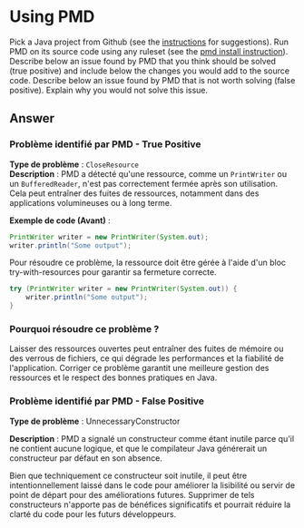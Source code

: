 # Using PMD

Pick a Java project from Github (see the [instructions](../sujet.md) for suggestions). Run PMD on its source code using any ruleset (see the [pmd install instruction](./pmd-help.md)). Describe below an issue found by PMD that you think should be solved (true positive) and include below the changes you would add to the source code. Describe below an issue found by PMD that is not worth solving (false positive). Explain why you would not solve this issue.

## Answer

### **Problème identifié par PMD - True Positive**
**Type de problème** : `CloseResource`  
**Description** : PMD a détecté qu'une ressource, comme un `PrintWriter` ou un `BufferedReader`, n'est pas correctement fermée après son utilisation. Cela peut entraîner des fuites de ressources, notamment dans des applications volumineuses ou à long terme.

**Exemple de code (Avant)** :
```java
PrintWriter writer = new PrintWriter(System.out);
writer.println("Some output");

```
Pour résoudre ce problème, la ressource doit être gérée à l'aide d'un bloc try-with-resources pour garantir sa fermeture correcte.

```java
try (PrintWriter writer = new PrintWriter(System.out)) {
    writer.println("Some output");
}
```


### **Pourquoi résoudre ce problème ?**
Laisser des ressources ouvertes peut entraîner des fuites de mémoire ou des verrous de fichiers, ce qui dégrade les performances et la fiabilité de l'application. Corriger ce problème garantit une meilleure gestion des ressources et le respect des bonnes pratiques en Java.


### **Problème identifié par PMD - False Positive**
**Type de problème** : UnnecessaryConstructor

**Description** : PMD a signalé un constructeur comme étant inutile parce qu'il ne contient aucune logique, et que le compilateur Java générerait un constructeur par défaut en son absence.


Bien que techniquement ce constructeur soit inutile, il peut être intentionnellement laissé dans le code pour améliorer la lisibilité ou servir de point de départ pour des améliorations futures. Supprimer de tels constructeurs n'apporte pas de bénéfices significatifs et pourrait réduire la clarté du code pour les futurs développeurs.